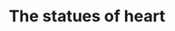 ---
pid: llp376
title: The statues of heart
location_transcription: 
coordinates: "[-75.163423071705, 39.955157721519]"
zipcode: 
gen_neighborhood: 
neighborhood: 
outside_phl: 
age: 
age_range: 
instagram: 
image_file_name: llp_376.jpg
proposal_transcription: I <3 you
topic: Women,Love
topic_summary: 0, 0
type: Sculpture Statue
keywords_other: heart, stars
credit: 
image_labels: 
twitter: 
facebook: 
permalink: "/monuments/llp376/"
layout: item-page
---